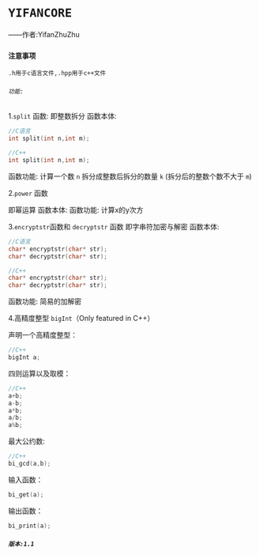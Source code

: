 # `YIFANCORE`
——作者:YifanZhuZhu


### `注意事项`
```
.h用于c语言文件,.hpp用于c++文件
```

###### `功能:`
1.`split` 函数:
即整数拆分
函数本体:
```c
//C语言
int split(int n,int m);
```
```cpp
//C++
int split(int n,int m);
```
函数功能:
计算一个数 `n` 拆分成整数后拆分的数量 `k` (拆分后的整数个数不大于 `m`)

2.`power` 函数

即幂运算
函数本体:
函数功能:
计算x的y次方

3.`encryptstr`函数和 `decryptstr` 函数
即字串符加密与解密
函数本体:
```c
//C语言
char* encryptstr(char* str);
char* decryptstr(char* str);
```
```cpp
//C++
char* encryptstr(char* str);
char* decryptstr(char* str);
```
函数功能:
简易的加解密

4.高精度整型 `bigInt`（Only featured in C++）

声明一个高精度整型：

```cpp
//C++
bigInt a;
```

四则运算以及取模：

```cpp
//C++
a+b;
a-b;
a*b;
a/b;
a%b;
```

最大公约数:

```cpp
//C++
bi_gcd(a,b);
```


输入函数：

```cpp
bi_get(a);
```

输出函数：

```cpp
bi_print(a);
```

##### `版本:1.1`
